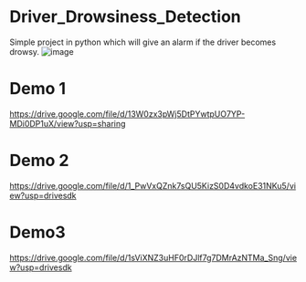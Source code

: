 # Driver_Drowsiness_Detection

Simple project in python which will give an alarm if the driver becomes drowsy.
![image](https://user-images.githubusercontent.com/79987301/136443295-8b6677f2-eb0a-438a-9479-e8e26fc1171f.png)



# Demo 1
https://drive.google.com/file/d/13W0zx3pWj5DtPYwtpUO7YP-MDi0DP1uX/view?usp=sharing

# Demo 2
https://drive.google.com/file/d/1_PwVxQZnk7sQU5KizS0D4vdkoE31NKu5/view?usp=drivesdk

# Demo3
https://drive.google.com/file/d/1sViXNZ3uHF0rDJlf7g7DMrAzNTMa_Sng/view?usp=drivesdk
